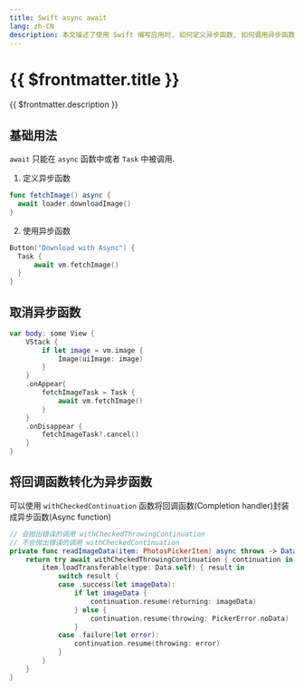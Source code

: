 ```yaml
---
title: Swift async await
lang: zh-CN
description: 本文描述了使用 Swift 编写应用时, 如何定义异步函数, 如何调用异步函数, 如何将回调函数
---
```


# {{ $frontmatter.title }}

{{ $frontmatter.description }}

## 基础用法

`await` 只能在 `async` 函数中或者 `Task` 中被调用.

1. 定义异步函数
```swift
func fetchImage() async {
  await loader.downloadImage()
}
```
2. 使用异步函数
```swift
Button("Download with Async") {
  Task {
      await vm.fetchImage()
  }
}
```

## 取消异步函数

```swift
var body: some View {
    VStack {
        if let image = vm.image {
            Image(uiImage: image)
        }
    }
    .onAppear{
        fetchImageTask = Task {
            await vm.fetchImage()
        }
    }
    .onDisappear {
        fetchImageTask?.cancel()
    }
}
```

## 将回调函数转化为异步函数

可以使用 `withCheckedContinuation` 函数将回调函数(Completion handler)封装成异步函数(Async function)

```swift
// 会抛出错误的调用 withCheckedThrowingContinuation
// 不会抛出错误的调用 withCheckedContinuation
private func readImageData(item: PhotosPickerItem) async throws -> Data {
    return try await withCheckedThrowingContinuation { continuation in
        item.loadTransferable(type: Data.self) { result in
            switch result {
            case .success(let imageData):
                if let imageData {
                    continuation.resume(returning: imageData)
                } else {
                    continuation.resume(throwing: PickerError.noData)
                }
            case .failure(let error):
                continuation.resume(throwing: error)
            }
        }
    }
}
```
